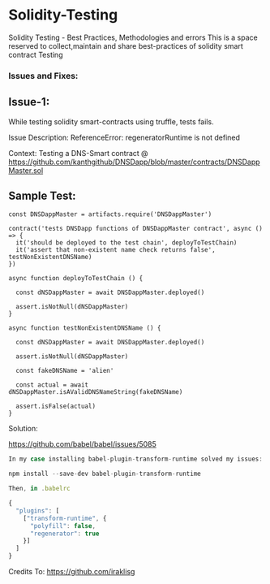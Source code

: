 # Solidity-Testing
Solidity Testing - Best Practices, Methodologies and errors
This is a space reserved to collect,maintain and share best-practices of solidity smart contract Testing




### Issues and Fixes:

## Issue-1:

While testing solidity smart-contracts using truffle, tests fails.

Issue Description: ReferenceError: regeneratorRuntime is not defined

Context: Testing a DNS-Smart contract @  https://github.com/kanthgithub/DNSDapp/blob/master/contracts/DNSDappMaster.sol

## Sample Test:
```solidity
const DNSDappMaster = artifacts.require('DNSDappMaster')

contract('tests DNSDapp functions of DNSDappMaster contract', async () => {
  it('should be deployed to the test chain', deployToTestChain)
  it('assert that non-existent name check returns false', testNonExistentDNSName)
})

async function deployToTestChain () {

  const dNSDappMaster = await DNSDappMaster.deployed()

  assert.isNotNull(dNSDappMaster)
}

async function testNonExistentDNSName () {

  const dNSDappMaster = await DNSDappMaster.deployed()

  assert.isNotNull(dNSDappMaster)

  const fakeDNSName = 'alien'

  const actual = await dNSDappMaster.isAValidDNSNameString(fakeDNSName)

  assert.isFalse(actual)
}
```

Solution:

https://github.com/babel/babel/issues/5085

```js
In my case installing babel-plugin-transform-runtime solved my issues:

npm install --save-dev babel-plugin-transform-runtime

Then, in .babelrc

{
  "plugins": [
    ["transform-runtime", {
      "polyfill": false,
      "regenerator": true
    }]
  ]
}
```

Credits To: https://github.com/iraklisg

